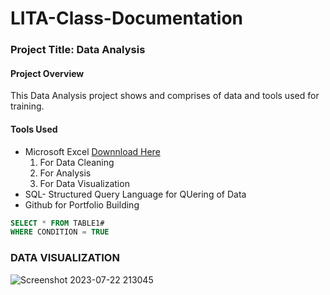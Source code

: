  # LITA-Class-Documentation

### Project Title: Data Analysis 

#### Project Overview
This Data Analysis project shows and comprises of data and tools used for training.

#### Tools Used
- Microsoft Excel [Downnload Here](https://eu.docworkspace.com/d/sIF7J9oDTAeepzLgG)
     1. For Data Cleaning 
     2. For Analysis
     3. For Data Visualization
- SQL- Structured Query Language for QUering of Data
- Github for Portfolio Building

```SQL
SELECT * FROM TABLE1#
WHERE CONDITION = TRUE
```
### DATA VISUALIZATION
![Screenshot 2023-07-22 213045](https://github.com/user-attachments/assets/3c081312-6ac0-4b43-aa70-2093f1a61496)
